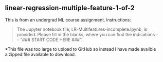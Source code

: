 ## linear-regression-multiple-feature-1-of-2

This is from an undergrad ML course assignment. Instructions:

> The Jupyter notebook file, LR-Multifeatures-incomplete.ipynb, is provided.
Please fill in the blanks, where you can find the indications -- “### START CODE HERE ###”. 

*This file was too large to upload to GitHub so instead I have made availble a zipped file available to download.
